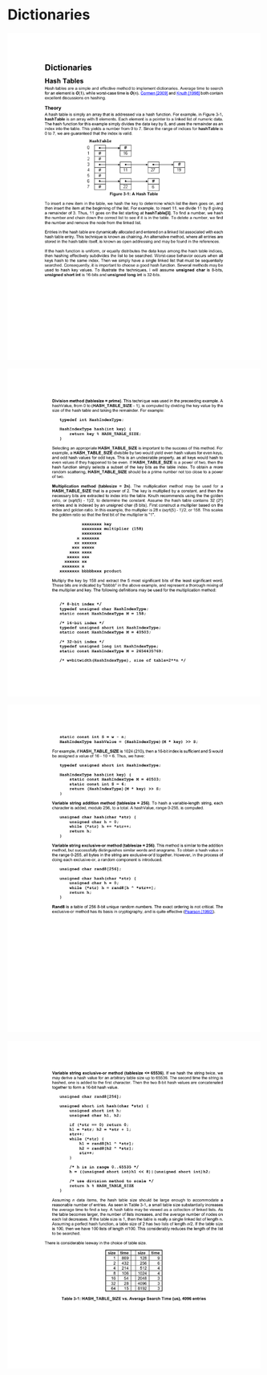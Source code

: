 # Dictionaries

![image](media/Dictionaries-image1.png)

![image](media/Dictionaries-image2.png)

![image](media/Dictionaries-image3.png)

![image](media/Dictionaries-image4.png)
